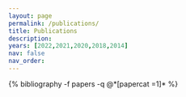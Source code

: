 ```yaml
---
layout: page
permalink: /publications/
title: Publications
description: 
years: [2022,2021,2020,2018,2014]
nav: false
nav_order: 
---
```

<!-- _pages/publications.md -->
<div class="publications">
{% bibliography -f papers -q @*[papercat =1]* %}
</div>

